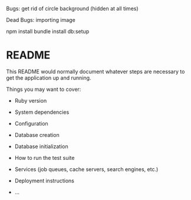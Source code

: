 Bugs:
  get rid of circle background (hidden at all times)

Dead Bugs:
  importing image

npm install
bundle install
db:setup







# README

This README would normally document whatever steps are necessary to get the
application up and running.

Things you may want to cover:

* Ruby version

* System dependencies

* Configuration

* Database creation

* Database initialization

* How to run the test suite

* Services (job queues, cache servers, search engines, etc.)

* Deployment instructions

* ...